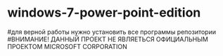 # windows-7-power-point-edition
#для верной работы нужно установить все программы репозитории
#ВНИМАНИЕ! ДАННЫЙ ПРОЕКТ НЕ ЯВЛЯЕТЬСЯ ОФИЦИАЛЬНЫМ ПРОЕКТОМ MICROSOFT CORPORATION
